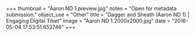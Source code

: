 +++
thumbnail = "Aaron ND 1.preview.jpg"
notes = "Open for metadata submission."
object_use = "Other"
title = "Dagger and Sheath (Aaron ND 1) | Engaging Digital Tibet"
image = "Aaron ND 1.2000x2000.jpg"
date = "2016-05-04 17:53:51.653746"
+++
